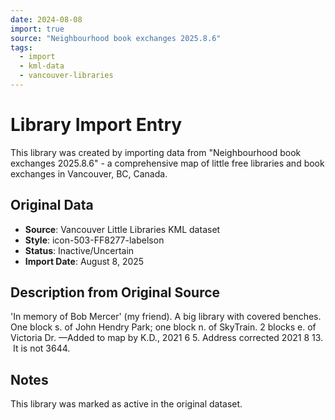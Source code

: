```yaml
---
date: 2024-08-08
import: true
source: "Neighbourhood book exchanges 2025.8.6"
tags:
  - import
  - kml-data
  - vancouver-libraries
---
```


# Library Import Entry

This library was created by importing data from "Neighbourhood book exchanges 2025.8.6" - a comprehensive map of little free libraries and book exchanges in Vancouver, BC, Canada.

## Original Data

- **Source**: Vancouver Little Libraries KML dataset
- **Style**: icon-503-FF8277-labelson
- **Status**: Inactive/Uncertain
- **Import Date**: August 8, 2025

## Description from Original Source

'In memory of Bob Mercer' (my friend).
A big library with covered benches.
One block s. of John Hendry Park;
one block n. of SkyTrain.
2 blocks e. of Victoria Dr.
—Added to map by K.D., 2021 6 5.
Address corrected 2021 8 13.  It is not 3644.



## Notes

This library was marked as active in the original dataset.
